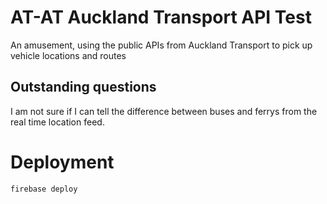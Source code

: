# AT-AT Auckland Transport API Test

An amusement, using the public APIs from Auckland Transport to pick up vehicle locations and routes

## Outstanding questions

I am not sure if I can tell the difference between buses and ferrys from the real time location feed.

# Deployment

```
firebase deploy
```